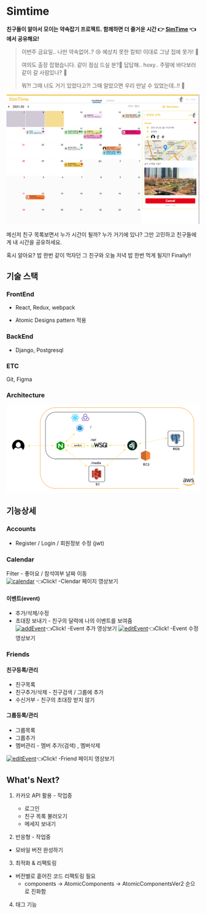 # Simtime

**친구들이 알아서 모이는 약속잡기 프로젝트. 함께하면 더 즐거운 시간 :point_right: [SimTime](simti.me) :point_left:에서 공유해요!**

> 이번주 금요일.. 나만 약속없어..? :cry: 예상치 못한 칼퇴!  이대로 그냥 집에 못가! :beer:  
>
> 여의도 출장 잡혔습니다.  같이 점심 드실 분?:curry:  답답해.. hoxy.. 주말에 바다보러 같이 갈 사람있나? :bus:  
>
> 뭐?! 그때 너도 거기 있었다고?! 그때 알았으면 우리 만날 수 있었는데..!! :no_good: 
 
![simtime](https://github.com/arara90/images/blob/master/Simtime/readme/img001.png?raw=true)

  
메신저 친구 목록보면서 누가 시간이 될까? 누가 거기에 있나? 그만 고민하고 친구들에게 내 시간을 공유하세요. 

혹시 알아요? 밥 한번 같이 먹자던 그 친구와 오늘 저녁 밥 한번 먹게 될지!!  Finally!!  
  
  
## 기술 스택

### FrontEnd

- React, Redux, webpack

- Atomic Designs pattern 적용
  
  

### BackEnd

* Django, Postgresql



### ETC

Git, Figma



### Architecture

![architecture](https://github.com/arara90/images/blob/master/Simtime/readme/architecture.png?raw=true)





## 기능상세

### Accounts

* Register / Login / 회원정보 수정 (jwt)

  

### Calendar
Filter - 좋아요 / 참석여부
날짜 이동  
[![calendar](http://img.youtube.com/vi/BugwMZUyBGY/0.jpg)](https://youtu.be/BugwMZUyBGY?t=0s) :point_left:Click! -Clendar 페이지 영상보기  

#### 이벤트(event)
* 추가/삭제/수정
* 초대장 보내기 - 친구의 달력에 나의 이벤트를 보여줌  
[![addEvent](http://img.youtube.com/vi/jdDfMK4clwU/0.jpg)](https://youtu.be/jdDfMK4clwU?t=0s):point_left:Click! -Event 추가 영상보기
[![editEvent](http://img.youtube.com/vi/UcQqXb_ZtuA/0.jpg)](https://youtu.be/UcQqXb_ZtuA?t=0s):point_left:Click! -Event 수정 영상보기


### Friends
#### 친구등록/관리

* 친구목록
* 친구추가/삭제 - 친구검색 / 그룹에 추가
* 수신거부 - 친구의 초대장 받지 않기



#### 그룹등록/관리

* 그룹목록
* 그룹추가
* 멤버관리 - 멤버 추가(검색) , 멤버삭제

[![editEvent](http://img.youtube.com/vi/BugwMZUyBGY/0.jpg)](https://youtu.be/Ml1Wn07VXog?t=0s):point_left:Click! -Friend 페이지 영상보기  

## What's Next?

1) 카카오 API 활용 - 작업중

	- 로그인
	- 친구 목록 불러오기
	- 메세지 보내기



2) 반응형 - 작업중

* 모바일 버전 완성하기


3) 최적화 & 리팩토링

* 버전별로 흩어진 코드 리팩토링 필요
  *  components -> AtomicComponents -> AtomicComponentsVer2 순으로 진화함

4) 태그 기능
